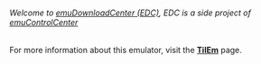 ###### Welcome to [emuDownloadCenter (EDC)](https://github.com/PhoenixInteractiveNL/emuDownloadCenter/wiki/), EDC is a side project of [emuControlCenter](https://github.com/PhoenixInteractiveNL/emuControlCenter/wiki/)

For more information about this emulator, visit the [**TilEm**](https://github.com/PhoenixInteractiveNL/emuDownloadCenter/wiki/Emulator-tilem#menu) page.
